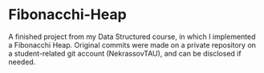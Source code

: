 # Fibonacchi-Heap
A finished project from my Data Structured course, in which I implemented a Fibonacchi Heap. Original commits were made on a private repository on a student-related git account (NekrassovTAU), and can be disclosed if needed.
